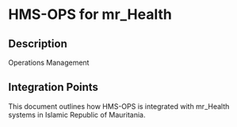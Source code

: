 # HMS-OPS for mr_Health

## Description

Operations Management

## Integration Points

This document outlines how HMS-OPS is integrated with mr_Health systems in Islamic Republic of Mauritania.
